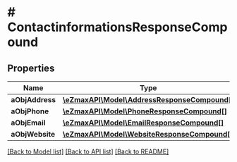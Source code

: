# # ContactinformationsResponseCompound

## Properties

Name | Type | Description | Notes
------------ | ------------- | ------------- | -------------
**aObjAddress** | [**\eZmaxAPI\Model\AddressResponseCompound[]**](AddressResponse.md) |  |
**aObjPhone** | [**\eZmaxAPI\Model\PhoneResponseCompound[]**](PhoneResponseCompound.md) |  |
**aObjEmail** | [**\eZmaxAPI\Model\EmailResponseCompound[]**](EmailResponse.md) |  |
**aObjWebsite** | [**\eZmaxAPI\Model\WebsiteResponseCompound[]**](WebsiteResponse.md) |  |

[[Back to Model list]](../../README.md#models) [[Back to API list]](../../README.md#endpoints) [[Back to README]](../../README.md)
